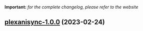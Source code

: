**Important:**
*for the complete changelog, please refer to the website*




## [plexanisync-1.0.0](https://github.com/truecharts/charts/compare/plexanisync-0.0.5...plexanisync-1.0.0) (2023-02-24)

